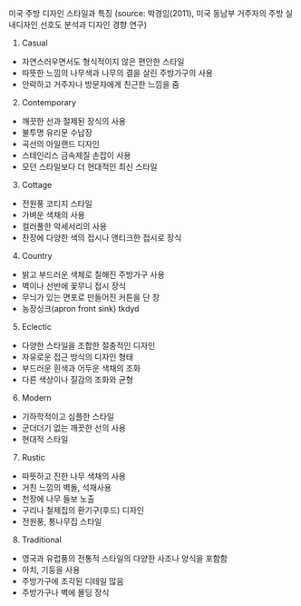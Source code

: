 미국 주방 디자인 스타일과 특징
(source: 박경임(2011), 미국 동남부 거주자의 주방 실내디자인 선호도 분석과 디자인 경향 연구)

1. Casual
- 자연스러우면서도 형식적이지 않은 편안한 스타일
- 따뜻한 느낌의 나무색과 나무의 결을 살린 주방가구의 사용
- 안락하고 거주자나 방문자에게 친근한 느낌을 줌

2. Contemporary
- 깨끗한 선과 절제된 장식의 사용
- 불투명 유리문 수납장
- 곡선의 아일랜드 디자인
- 스테인리스 금속제질 손잡이 사용
- 모던 스타일보다 더 현대적인 최신 스타일

3. Cottage
- 전원풍 코티지 스타일
- 가벼운 색채의 사용
- 컬러풀한 악세서리의 사용
- 찬장에 다양한 색의 접시나 앤티크한 접시로 장식

4. Country
- 밝고 부드러운 색체로 칠해진 주방가구 사용
- 벽이나 선반에 꽃무니 접시 장식
- 무늬가 있는 면포로 만들어진 커튼을 단 창
- 농장싱크(apron front sink) tkdyd

5. Eclectic
- 다양한 스타일을 조합한 절충적인 디자인
- 자유로운 접근 방식의 디자인 형태
- 부드러운 흰색과 어두운 색채의 조화
- 다른 색상이나 질감의 조화와 균형

6. Modern
- 기하학적이고 심플한 스타일
- 군더더기 없는 깨끗한 선의 사용
- 현대적 스타일

7. Rustic
- 따뜻하고 진한 나무 색채의 사용
- 거친 느낌의 벽돌, 석재사용
- 천장에 나무 들보 노출
- 구리나 철제집의 환기구(후드) 디자인
- 전원풍, 통나무집 스타일

8. Traditional
- 영국과 유럽풍의 전통적 스타일의 다양한 사조나 양식을 포함함
- 아치, 기둥을 사용
- 주방가구에 조각된 디테일 많음
- 주방가구나 벽에 몰딩 장식


